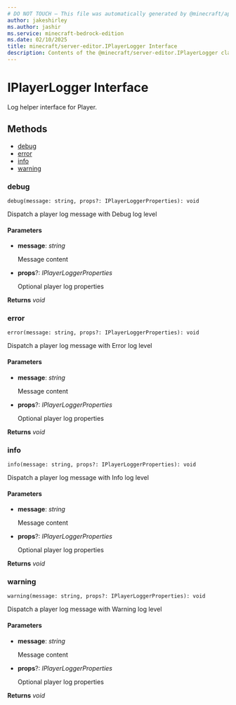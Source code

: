 ```yaml
---
# DO NOT TOUCH — This file was automatically generated by @minecraft/api-docs-generator, to report problems file an issue at https://github.com/Mojang/minecraft-scripting-libraries
author: jakeshirley
ms.author: jashir
ms.service: minecraft-bedrock-edition
ms.date: 02/10/2025
title: minecraft/server-editor.IPlayerLogger Interface
description: Contents of the @minecraft/server-editor.IPlayerLogger class.
---
```

# IPlayerLogger Interface

Log helper interface for Player.

## Methods
- [debug](#debug)
- [error](#error)
- [info](#info)
- [warning](#warning)

### **debug**
`
debug(message: string, props?: IPlayerLoggerProperties): void
`

Dispatch a player log message with Debug log level

#### **Parameters**
- **message**: *string*
  
  Message content
- **props**?: *IPlayerLoggerProperties*
  
  Optional player log properties

**Returns** *void*

### **error**
`
error(message: string, props?: IPlayerLoggerProperties): void
`

Dispatch a player log message with Error log level

#### **Parameters**
- **message**: *string*
  
  Message content
- **props**?: *IPlayerLoggerProperties*
  
  Optional player log properties

**Returns** *void*

### **info**
`
info(message: string, props?: IPlayerLoggerProperties): void
`

Dispatch a player log message with Info log level

#### **Parameters**
- **message**: *string*
  
  Message content
- **props**?: *IPlayerLoggerProperties*
  
  Optional player log properties

**Returns** *void*

### **warning**
`
warning(message: string, props?: IPlayerLoggerProperties): void
`

Dispatch a player log message with Warning log level

#### **Parameters**
- **message**: *string*
  
  Message content
- **props**?: *IPlayerLoggerProperties*
  
  Optional player log properties

**Returns** *void*
